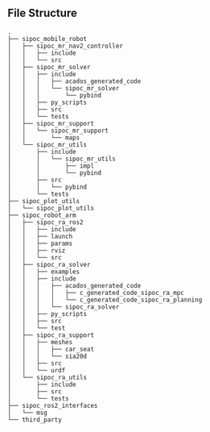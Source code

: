 ## File Structure 
    .
    ├── sipoc_mobile_robot
    │   ├── sipoc_mr_nav2_controller
    │   │   ├── include
    │   │   └── src
    │   ├── sipoc_mr_solver
    │   │   ├── include
    │   │   │   ├── acados_generated_code
    │   │   │   └── sipoc_mr_solver
    │   │   │       └── pybind
    │   │   ├── py_scripts
    │   │   ├── src
    │   │   └── tests
    │   ├── sipoc_mr_support
    │   │   └── sipoc_mr_support
    │   │       └── maps
    │   └── sipoc_mr_utils
    │       ├── include
    │       │   └── sipoc_mr_utils
    │       │       ├── impl
    │       │       └── pybind
    │       ├── src
    │       │   └── pybind
    │       └── tests
    ├── sipoc_plot_utils
    │   └── sipoc_plot_utils
    ├── sipoc_robot_arm
    │   ├── sipoc_ra_ros2
    │   │   ├── include
    │   │   ├── launch
    │   │   ├── params
    │   │   ├── rviz
    │   │   └── src
    │   ├── sipoc_ra_solver
    │   │   ├── examples
    │   │   ├── include
    │   │   │   ├── acados_generated_code
    │   │   │   │   ├── c_generated_code_sipoc_ra_mpc
    │   │   │   │   └── c_generated_code_sipoc_ra_planning
    │   │   │   └── sipoc_ra_solver
    │   │   ├── py_scripts
    │   │   ├── src
    │   │   └── test
    │   ├── sipoc_ra_support
    │   │   ├── meshes
    │   │   │   ├── car_seat
    │   │   │   └── sia20d
    │   │   ├── src
    │   │   └── urdf
    │   └── sipoc_ra_utils
    │       ├── include
    │       ├── src
    │       └── tests
    ├── sipoc_ros2_interfaces
    │   └── msg
    └── third_party